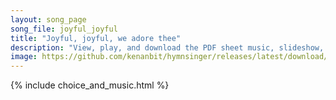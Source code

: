 ```yaml
---
layout: song_page
song_file: joyful_joyful
title: "Joyful, joyful, we adore thee"
description: "View, play, and download the PDF sheet music, slideshow, and audio. Lyrics: Joyful, joyful, we adore thee, God of glory, Lord of love. Hearts unfold like flow'rs before thee, praising thee their sun above. Melt the clouds of s... english christian 4part"
image: https://github.com/kenanbit/hymnsinger/releases/latest/download/joyful_joyful-trad.png
---
```


{% include choice_and_music.html %}